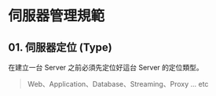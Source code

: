 # 伺服器管理規範


## 01. 伺服器定位 (Type)

在建立一台 Server 之前必須先定位好這台 Server 的定位類型。
> Web、Application、Database、Streaming、Proxy ... etc
